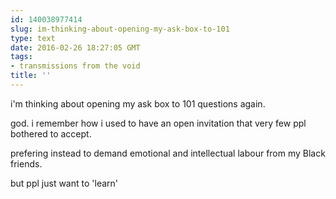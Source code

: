 ```yaml
---
id: 140038977414
slug: im-thinking-about-opening-my-ask-box-to-101
type: text
date: 2016-02-26 18:27:05 GMT
tags:
- transmissions from the void
title: ''
---
```


i'm thinking about opening my ask box to 101 questions again.

god. i remember how i used to have an open invitation that very few ppl bothered to accept.

prefering instead to demand emotional and intellectual labour from my Black friends.

but ppl just want to 'learn'